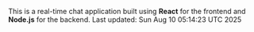 This is a real-time chat application built using **React** for the frontend and **Node.js** for the backend.
Last updated: Sun Aug 10 05:14:23 UTC 2025
